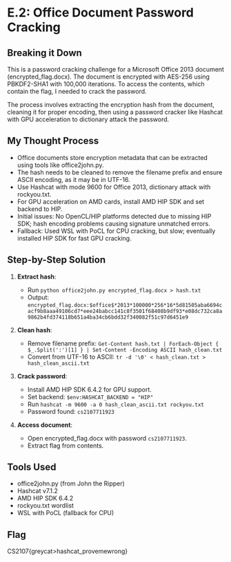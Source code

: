 # E.2: Office Document Password Cracking

## Breaking it Down
This is a password cracking challenge for a Microsoft Office 2013 document (encrypted_flag.docx). The document is encrypted with AES-256 using PBKDF2-SHA1 with 100,000 iterations. To access the contents, which contain the flag, I needed to crack the password.

The process involves extracting the encryption hash from the document, cleaning it for proper encoding, then using a password cracker like Hashcat with GPU acceleration to dictionary attack the password.

## My Thought Process
- Office documents store encryption metadata that can be extracted using tools like office2john.py.
- The hash needs to be cleaned to remove the filename prefix and ensure ASCII encoding, as it may be in UTF-16.
- Use Hashcat with mode 9600 for Office 2013, dictionary attack with rockyou.txt.
- For GPU acceleration on AMD cards, install AMD HIP SDK and set backend to HIP.
- Initial issues: No OpenCL/HIP platforms detected due to missing HIP SDK; hash encoding problems causing signature unmatched errors.
- Fallback: Used WSL with PoCL for CPU cracking, but slow; eventually installed HIP SDK for fast GPU cracking.

## Step-by-Step Solution
1. **Extract hash**:
   - Run `python office2john.py encrypted_flag.docx > hash.txt`
   - Output: `encrypted_flag.docx:$office$*2013*100000*256*16*5d81505aba6694cacf9b8aaa49106cd7*eee24babcc141c8f3501f68408b9df93*e08dc732ca8a9862b4fd374118b651a4ba34cb6bdd32f340082f51c97d6451e9`

2. **Clean hash**:
   - Remove filename prefix: `Get-Content hash.txt | ForEach-Object { $_.Split(':')[1] } | Set-Content -Encoding ASCII hash_clean.txt`
   - Convert from UTF-16 to ASCII: `tr -d '\0' < hash_clean.txt > hash_clean_ascii.txt`

3. **Crack password**:
   - Install AMD HIP SDK 6.4.2 for GPU support.
   - Set backend: `$env:HASHCAT_BACKEND = "HIP"`
   - Run `hashcat -m 9600 -a 0 hash_clean_ascii.txt rockyou.txt`
   - Password found: `cs2107711923`

4. **Access document**:
   - Open encrypted_flag.docx with password `cs2107711923`.
   - Extract flag from contents.

## Tools Used
- office2john.py (from John the Ripper)
- Hashcat v7.1.2
- AMD HIP SDK 6.4.2
- rockyou.txt wordlist
- WSL with PoCL (fallback for CPU)

## Flag
CS2107{greycat>hashcat_provemewrong}